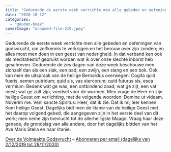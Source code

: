 ```yaml
---
title: "Gedurende de eerste week verrichte men alle gebeden en oefeningen van godsvrucht, om zelfkennis te verkrijgen en het berouw over zijn zonden"
date: "2020-10-12"
categories: 
  - "gouden-boek"
coverImage: "unnamed-file-219.jpeg"
---
```


Gedurende de eerste week verrichte men alle gebeden en oefeningen van godsvrucht, om zelfkennis te verkrijgen en het berouw over zijn zonden; en alles moet men doen in een geest van nederigheid. In dat verband kan ook als meditatiestof gebruikt worden wat ik over onze slechte inborst heb geschreven. Gedurende de zes dagen van deze week beschouwe men zichzelf dan als een slak, een pad, een zwijn, een slang en een bok. Ook kan men de uitspraak van de heilige Bernardus overwegen: Cogita quid fueris, semen putridum; quid sis, vas stercorum; quid futurus sis, esca vermium: Bedenk wat ge was, een ontbindend zaad; wat ge zijt, een vat mest; wat ge zult zijn, voedsel voor de wormen. Men vrage de Heer en zijn heilige Geest om verlichting, met de volgende woorden: Domine ut videam. Noverim me. Veni sancte Spiritus: Heer, dat ik zie. Dat ik mij leer kennen. Kom heilige Geest. Dagelijks bidt men de litanie van de heilige Geest met het daarop volgend gebed, die aangegeven zijn in het eerste deel van dit werk; men neme zijn toevlucht tot de allerheiligste Maagd. Vraag haar deze genade, de grondslag van alle andere, door het dagelijks bidden van het Ave Maris Stella en haar litanie.

[Over de Volmaakte Godsvrucht](/blog/een-jaar-lang-volmaakte-godsvrucht/) – [Abonneren per email (dagelijks van 2/12/2019 tot 28/11/2020)](http://eepurl.com/9RKvX)
